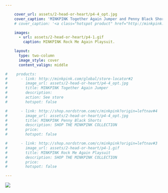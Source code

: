 ```yaml
---

    cover_url: assets/2-head-or-heart/p4-4_opt.jpg
    cover_caption: 'MINKPINK Together Again Jumper and Penny Black Shorts.'
    # cover_caption: '<a class="hotspot product" href="http://minkpink.com/global/store-locator#2" target="_blank">MINKPINK Together Again Jumper and Penny Black Shorts.</a>'

    images:
      - url: assets/2-head-or-heart/p4-1.gif
        caption: MINKPINK Rock Me Again Playsuit.

    layout:
      type: two-column
      image_style: cover
      content_valign: middle

#    products:
#      - link: http://minkpink.com/global/store-locator#2
#        image_url: assets/2-head-or-heart/p4-4_opt.jpg
#        title: MINKPINK Together Again Jumper
#        description:
#        action: See store
#        hotspot: false

#      - link: http://shop.nordstrom.com/c/minkpink?origin=leftnav#4
#        image_url: assets/2-head-or-heart/p4-4_opt.jpg
#        title: MINKPINK Penny Black Shorts
#        description: SHOP THE MINKPINK COLLECTION
#        price:
#        hotspot: false

#      - link: http://shop.nordstrom.com/c/minkpink?origin=leftnav#3
#        image_url: assets/2-head-or-heart/p4-1.gif
#        title: MINKPINK Rock Me Again Playsuit
#        description: SHOP THE MINKPINK COLLECTION
#        price:
#        hotspot: false

---
```


<img src="assets/2-head-or-heart/p4-1.gif" data-media-id="images:1">
